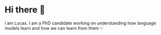 # Hi there 👋 

I am Lucas. I am a PhD candidate working on understanding how language models learn and how *we* can learn from them ✨
